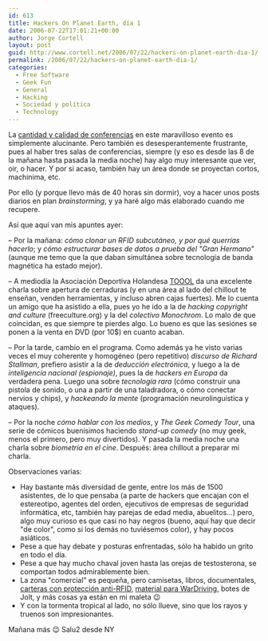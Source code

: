 ```yaml
---
id: 613
title: Hackers On Planet Earth, dí­a 1
date: 2006-07-22T17:01:21+00:00
author: Jorge Cortell
layout: post
guid: http://www.cortell.net/2006/07/22/hackers-on-planet-earth-dia-1/
permalink: /2006/07/22/hackers-on-planet-earth-dia-1/
categories:
  - Free Software
  - Geek Fun
  - General
  - Hacking
  - Sociedad y polí­tica
  - Technology
---
```

La <a title="Conferencias" target="_blank" href="http://www.hopenumbersix.net/speakers.html#Grid">cantidad y calidad de conferencias</a> en este maravilloso evento es simplemente alucinante. Pero también es desesperantemente frustrante, pues al haber tres salas de conferencias, siempre (y eso es desde las 8 de la mañana hasta pasada la media noche) hay algo muy interesante que ver, oir, o hacer. Y por si acaso, también hay un área donde se proyectan cortos, machinima, etc.

Por ello (y porque llevo más de 40 horas sin dormir), voy a hacer unos posts diarios en plan _brainstorming_, y ya haré algo más elaborado cuando me recupere.

Así­ que aquí­ van mis apuntes ayer:

– Por la mañana: _cómo clonar un RFID subcutáneo, y por qué querrí­as hacerlo_; y _cómo estructurar bases de datos a prueba del "Gran Hermano"_ (aunque me temo que la que daban simultánea sobre tecnologí­a de banda magnética ha estado mejor).
  
– A mediodí­a la Asociación Deportiva Holandesa <a title="TOOOL" target="_blank" href="http://www.toool.nl/index-eng.php">TOOOL</a> da una excelente charla sobre apertura de cerraduras (y en una área al lado del chillout te enseñan, venden herramientas, y incluso abren cajas fuertes). Me lo cuenta un amigo que ha asistido a ella, pues yo he ido a la de _hacking copyright and culture_ (freeculture.org) y la del _colectivo Monochrom_. Lo malo de que coincidan, es que siempre te pierdes algo. Lo bueno es que las sesiones se ponen a la venta en DVD (por 10$) en cuanto acaban.

– Por la tarde, cambio en el programa. Como además ya he visto varias veces el muy coherente y homogéneo (pero repetitivo) _discurso de Richard Stallman_, prefiero asistir a la de _deducción electrónica_, y luego a la de _inteligencia nacional (espionaje)_, pues la de _hackers en Europa_ da verdadera pena. Luego una sobre _tecnologí­a rara_ (cómo construir una pistola de sonido, o una a partir de una taladradora, o cómo conectar nervios y chips), y _hackeando la mente_ (programación neurolinguí­stica y ataques).

– Por la noche _cómo hablar con los medios_, y _The Geek Comedy Tour_, una serie de cómicos buení­simos haciendo _stand-up comedy_ (no muy geek, menos el primero, pero muy divertidos). Y pasada la media noche una charla sobre _biometrí­a en el cine_. Después: área chillout a preparar mi charla.

Observaciones varias:

  * Hay bastante más diversidad de gente, entre los más de 1500 asistentes, de lo que pensaba (a parte de hackers que encajan con el estereotipo, agentes del orden, ejecutivos de empresas de seguridad informática, etc, también hay parejas de edad media, abuelitos...) pero, algo muy curioso es que casi no hay negros (bueno, aquí­ hay que decir "de color", como si los demás no tuviésemos color), y hay pocos asiáticos.
  * Pese a que hay debate y posturas enfrentadas, sólo ha habido un grito en todo el dí­a.
  * Pese a que hay mucho chaval joven hasta las orejas de testosterona, se comportan todos admirablemente bien.
  * La zona "comercial" es pequeña, pero camisetas, libros, documentales, <a target="_blank" title="Carteras anti-RFID" href="http://www.DIFRWear.com">carteras con protección anti-RFID</a>, <a target="_blank" title="WarDrivingWorld.com" href="http://www.WarDrivingWorld.com">material para WarDriving</a>, botes de Jolt, y más cosas ya están en mi maleta 😉
  * Y con la tormenta tropical al lado, no sólo llueve, sino que los rayos y truenos son impresionantes.

Mañana más 😉 Salu2 desde NY